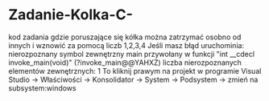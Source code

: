 # Zadanie-Kolka-C-
kod zadania gdzie poruszające się kółka można zatrzymać osobno od innych i wznowić za pomocą liczb 1,2,3,4
Jeśli masz błąd uruchominia:
  nierozpoznany symbol zewnętrzny main przywołany w funkcji "int __cdecl invoke_main(void)" (?invoke_main@@YAHXZ)
  liczba nierozpoznanych elementów zewnętrznych: 1
  To kliknij prawym na projekt w programie Visual Studio -> Właściwości -> Konsolidator -> System -> Podsystem -> zmień na subsystem:windows
